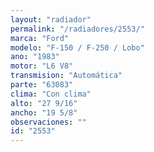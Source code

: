 ```yaml
---
layout: "radiador"
permalink: "/radiadores/2553/"
marca: "Ford"
modelo: "F-150 / F-250 / Lobo"
ano: "1983"
motor: "L6 V8"
transmision: "Automática"
parte: "63083"
clima: "Con clima"
alto: "27 9/16"
ancho: "19 5/8"
observaciones: ""
id: "2553"
---
```


